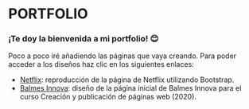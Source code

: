 # **PORTFOLIO**
### ¡Te doy la bienvenida a mi portfolio! 😊

Poco a poco iré añadiendo las páginas que vaya creando. Para poder acceder a los diseños haz clic en los siguientes enlaces:
- [Netflix](https://aliciacasino.github.io/Netflix-with-Bootstrap/): reproducción de la página de Netflix utilizando Bootstrap.
- [Balmes Innova](https://aliciacasino.github.io/Balmes-Innova/): diseño de la página inicial de Balmes Innova para el curso Creación y publicación de páginas web (2020).
